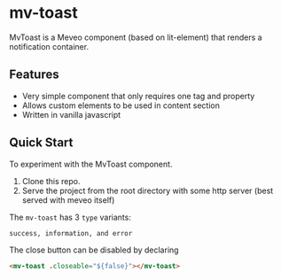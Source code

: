 # mv-toast

 MvToast is a Meveo component (based on lit-element) that renders a notification container.

## Features
* Very simple component that only requires one tag and property
* Allows custom elements to be used in content section
* Written in vanilla javascript


## Quick Start

To experiment with the MvToast component.

1. Clone this repo.
2. Serve the project from the root directory with some http server (best served with meveo itself)

The `mv-toast` has 3 `type` variants:
```
success, information, and error 
```

The close button can be disabled by declaring
```html
<mv-toast .closeable="${false}"></mv-toast>
```
